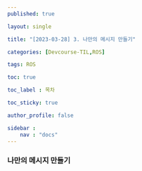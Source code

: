 ```yaml
---
published: true

layout: single

title: "[2023-03-28] 3. 나만의 메시지 만들기"

categories: [Devcourse-TIL,ROS]

tags: ROS

toc: true

toc_label : 목차

toc_sticky: true

author_profile: false

sidebar :
    nav : "docs"
---
```


### 나만의 메시지 만들기


